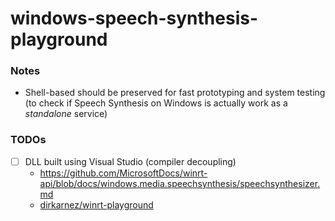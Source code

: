 windows-speech-synthesis-playground
===================================
### Notes
- Shell-based should be preserved for fast prototyping and system testing (to check if Speech Synthesis on Windows is actually work as a *standalone* service)

### TODOs
- [ ] DLL built using Visual Studio (compiler decoupling)
  - https://github.com/MicrosoftDocs/winrt-api/blob/docs/windows.media.speechsynthesis/speechsynthesizer.md
  - [dirkarnez/winrt-playground](https://github.com/dirkarnez/winrt-playground)
